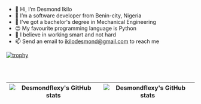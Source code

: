 - 👋 Hi, I’m Desmond Ikilo
- 👀 I’m a software developer from Benin-city, Nigeria
- 📜 I've got a bachelor's degree in Mechanical Engineering
- 😍 My favourite programming language is Python
- 💞️ I believe in working smart and not hard
- 📫 Send an email to ikilodesmond@gmail.com to reach me

[![trophy](https://github-profile-trophy.vercel.app/?username=Desmondflexy)](https://github.com/Desmondflexy/github-profile-trophy)

<br/>
<br/>

| <img align="center" src="https://github-readme-stats.vercel.app/api?username=Desmondflexy&show_icons=true&include_all_commits=false&hide_border=false&count_private=true&theme=chartreuse-dark" alt="Desmondflexy's GitHub stats" /> | <img align="center" src="https://github-readme-stats.vercel.app/api/top-langs/?username=Desmondflexy&langs_count=8&layout=compact&hide_border=false&count_private=true&theme=chartreuse-dark" alt="Desmondflexy's GitHub stats" /> |
| ------------- | ------------- |

<!---
Desmondflexy/Desmondflexy is a ✨ special ✨ repository because its `README.md` (this file) appears on your GitHub profile.
You can click the Preview link to take a look at your changes.
--->
